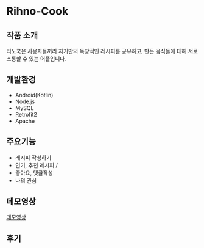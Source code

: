 # Rihno-Cook

## 작품 소개
리노쿡은 사용자들끼리 자기만의 독창적인 레시피를 공유하고, 만든 음식들에 대해 서로 소통할 수 있는 어플입니다.

## 개발환경
* Android(Kotlin)
* Node.js
* MySQL
* Retrofit2
* Apache

## 주요기능
* 레시피 작성하기
* 인기, 추천 레시피
/
* 좋아요, 댓글작성
* 나의 관심

## 데모영상
[데모영상](https://github.com/tlsgks48/Rihno-Cook)

## 후기
